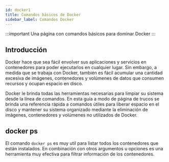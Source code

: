 ```yaml
---
id: docker1
title: Comandos básicos de Docker
sidebar_label: Comandos Docker
---
```

:::important
Una página con comandos básicos para dominar Docker
:::

## Introducción
Docker hace que sea fácil envolver sus aplicaciones y servicios en contenedores para poder ejecutarlos en cualquier lugar. Sin embargo, a medida que se trabaja con Docker, también es fácil acumular una cantidad excesiva de imágenes, contenedores y volúmenes de datos que consumen recursos y ocupan espacio en disco.

Docker le brinda todas las herramientas necesarias para limpiar su sistema desde la línea de comandos. En esta guía a modo de página de trucos se brinda una referencia rápida a comandos útiles para liberar espacio en el disco y mantener su sistema organizado mediante la eliminación de imágenes, contenedores y volúmenes no utilizados de Docker.

## docker ps
El comando `docker ps` es muy util para listar todos los contenedores que están instalados. En combinación con otros argumentos u opciones es una herramienta muy efectiva para filtrar información de los contenedores.